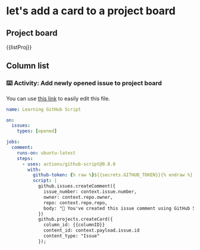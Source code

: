 # let's add a card to a project board

## Project board

{{listProj}}

## Column list

<!-- {{listCol}} -->

### :keyboard: Activity: Add newly opened issue to project board

You can use [this link]({{quicklink}}) to easily edit this file.

```yaml
name: Learning GitHub Script

on:
  issues:
    types: [opened]

jobs:
  comment:
    runs-on: ubuntu-latest
    steps:
      - uses: actions/github-script@0.8.0
        with:
          github-token: {% raw %}${{secrets.GITHUB_TOKEN}}{% endraw %}
          script: |
            github.issues.createComment({
              issue_number: context.issue.number,
              owner: context.repo.owner,
              repo: context.repo.repo,
              body: "🎉 You've created this issue comment using GitHub Script!!!"
            })
            github.projects.createCard({
              column_id: {{columnID}}
              content_id: context.payload.issue.id
              content_type: "Issue"
            });
```
